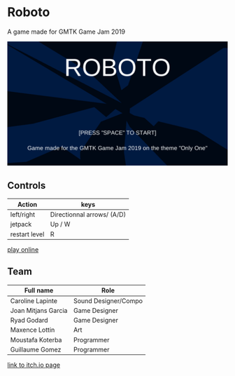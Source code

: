 # Roboto
A game made for GMTK Game Jam 2019

![cover.png](cover.png)

## Controls
| Action | keys |
|--------|------|
|left/right | Directionnal arrows/ (A/D) |
| jetpack | Up / W |
| restart level | R |


[play online](https://guillaume-gomez.github.io/GMTK_2019/)

## Team

| Full name  | Role |
| ------------- | ------------- |
| Caroline Lapinte  | Sound Designer/Compo  |
| Joan Mitjans Garcia  | Game Designer  |
| Ryad Godard | Game Designer |
| Maxence Lottin | Art |
| Moustafa Koterba | Programmer |
| Guillaume Gomez | Programmer |

[link to itch.io page](https://luvial.itch.io/roboto)
